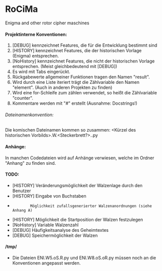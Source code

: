 RoCiMa
======

Enigma and other rotor cipher maschines

#### Projektinterne Konventionen:
1. [DEBUG] kennzeichnet Features, die für die Entwicklung bestimmt sind
2. [HISTORY] kennzeichnet Features, die der historischen Vorlage (Enigma) entsprechen.
3. [NoHistory] kennzeichnet Features, die nicht der historischen Vorlage entsprechen.
   (Meist gleichbedeutend mit [DEBUG])
4. Es wird mit Tabs eingerückt.
5. Rückgabewerte allgemeiner Funktionen tragen den Namen "result".
6. Wird durch eine Liste iteriert trägt die Zählvariable den Namen "element".
   (Auch in anderen Projekten zu finden)
7. Wird eine for-Schleife zum zählen verwendet, so heißt die Zählvariable "counter".
8. Kommentare werden mit "#" erstellt (Ausnahme: Docstrings!)
###### Dateinamenkonvention:
Die komischen Dateinamen kommen so zusammen:
<Kürzel des historischen Vorbilds>.W<Walzenzahl>.<Steckerbrett?>.<Reflektor>.py 

#### Anhänge:
In manchen Codedateien wird auf Anhänge verwiesen, welche im Ordner "Anhang" zu finden sind.

#### TODO:
* [HISTORY]   Veränderungsmöglichkeit der Walzenlage durch den Benutzer 
* [HISTORY]   Eingabe von Buchstaben
*             Möglichkeit zufallsgenerierter Walzenanordnungen (siehe Anhang A)
* [HISTORY]   Möglichkeit die Startposition der Walzen festzulegen
* [NoHistory] Variable Walzenzahl
* [DEBUG]     Häufigkeitsanalyse des Geheimtextes
* [DEBUG]     Speichermöglichkeit der Walzen

#### /tmp/
* Die Dateien ENI.W5.oS.R.py und ENI.W8.oS.oR.py müssen noch an die Konventionen angepasst werden.


